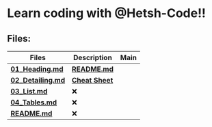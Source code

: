 # Learn coding with @Hetsh-Code!!

## Files:
| Files | Description | Main |
|  ---  |     ---     | ---- |
| [**01_Heading.md**](01_Heading.md)     | [**README.md**](README.md) |                                  | 
| [**02_Detailing.md**](02_Detailing.md) | [**Cheat Sheet**](https://www.markdownguide.org/cheat-sheet/) | 
| [**03_List.md**](03_List.md)           | ❌                                                           | 
| [**04_Tables.md**](04_Tables.md)       | ❌                                                           | 
| [**README.md**](README.md)             | ❌                                                           | 